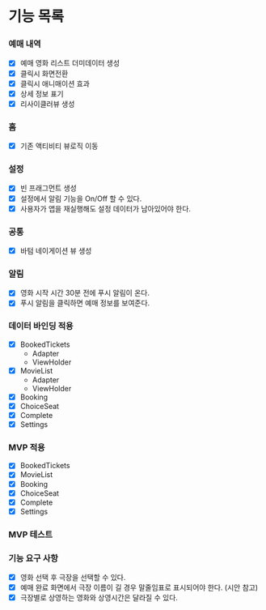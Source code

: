 # 기능 목록

### 예매 내역

- [x] 예매 영화 리스트 더미데이터 생성
- [x] 클릭시 화면전환
- [x] 클릭시 애니매이션 효과
- [x] 상세 정보 표기
- [x] 리사이클러뷰 생성

### 홈

- [x] 기존 액티비티 뷰로직 이동

### 설정

- [x] 빈 프래그먼트 생성
- [x] 설정에서 알림 기능을 On/Off 할 수 있다.
- [x] 사용자가 앱을 재실행해도 설정 데이터가 남아있어야 한다.

### 공통

- [x] 바텀 네이게이션 뷰 생성

### 알림

- [x] 영화 시작 시간 30분 전에 푸시 알림이 온다.
- [x] 푸시 알림을 클릭하면 예매 정보를 보여준다.

### 데이터 바인딩 적용

- [x] BookedTickets
    - Adapter
    - ViewHolder
- [x] MovieList
    - Adapter
    - ViewHolder
- [x] Booking
- [x] ChoiceSeat
- [x] Complete
- [x] Settings

### MVP 적용

- [x] BookedTickets
- [x] MovieList
- [x] Booking
- [x] ChoiceSeat
- [x] Complete
- [x] Settings

### MVP 테스트

### 기능 요구 사항

- [x] 영화 선택 후 극장을 선택할 수 있다.
- [x] 예매 완료 화면에서 극장 이름이 길 경우 말줄임표로 표시되어야 한다. (시안 참고)
- [x] 극장별로 상영하는 영화와 상영시간은 달라질 수 있다.
